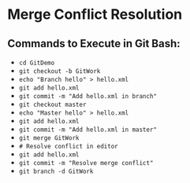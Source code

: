 # Merge Conflict Resolution

## Commands to Execute in Git Bash:
- `cd GitDemo`
- `git checkout -b GitWork`
- `echo "Branch hello" > hello.xml`
- `git add hello.xml`
- `git commit -m "Add hello.xml in branch"`
- `git checkout master`
- `echo "Master hello" > hello.xml`
- `git add hello.xml`
- `git commit -m "Add hello.xml in master"`
- `git merge GitWork`
- `# Resolve conflict in editor`
- `git add hello.xml`
- `git commit -m "Resolve merge conflict"`
- `git branch -d GitWork`
